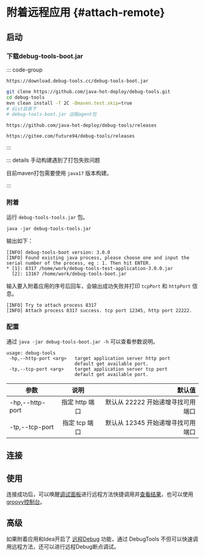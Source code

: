 # 附着远程应用 {#attach-remote}

## 启动

### 下载debug-tools-boot.jar

::: code-group

```text [网址]
https://download.debug-tools.cc/debug-tools-boot.jar
```

```sh [手动构建]
git clone https://github.com/java-hot-deploy/debug-tools.git
cd debug-tools
mvn clean install -T 2C -Dmaven.test.skip=true
# dist目录下
# debug-tools-boot.jar 远程agent包
```

```text [github]
https://github.com/java-hot-deploy/debug-tools/releases
```

```text [gitee]
https://gitee.com/future94/debug-tools/releases
```

:::

::: details 手动构建遇到了打包失败问题

目前maven打包需要使用 `java17` 版本构建。

:::

### 附着

运行 `debug-tools-tools.jar` 包。

```shell
java -jar debug-tools-tools.jar
```

输出如下：

```text
[INFO] debug-tools-boot version: 3.0.0
[INFO] Found existing java process, please choose one and input the serial number of the process, eg : 1. Then hit ENTER.
* [1]: 8317 /home/work/debug-tools-test-application-3.0.0.jar
  [2]: 13167 /home/work/debug-tools-boot.jar
```

输入要入附着应用的序号后回车，会输出成功失败并打印 `tcpPort` 和 `httpPort` 信息。

```text
[INFO] Try to attach process 8317
[INFO] Attach process 8317 success. tcp port 12345, http port 22222.
```

### 配置

通过 `java -jar debug-tools-boot.jar -h` 可以查看参数说明。

```text
usage: debug-tools
 -hp,--http-port <arg>   target application server http port
                         default get available port.
 -tp,--tcp-port <arg>    target application server tcp port
                         default get available port.
```

| 参数              |     说明     |                  默认值 |
|-----------------|:----------:|---------------------:|
| -hp,--http-port | 指定 http 端口 | 默认从 22222 开始递增寻找可用端口 |
| -tp,--tcp-port  | 指定 tcp 端口  | 默认从 12345 开始递增寻找可用端口 |

## 连接

<!--@include: ./parts/connect-remote.md-->

## 使用

连接成功后，可以唤醒[调试面板](./quick-debug)进行远程方法快捷调用并[查看结果](./run-result)，也可以使用[groovy控制台](./groovy-execute)。

## 高级

如果附着应用和Idea开启了 [远程Debug](../blog/remote-debug) 功能，通过 DebugTools 不但可以快速调用远程方法，还可以进行远程Debug断点调试。
